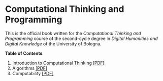 # Computational Thinking and Programming

This is the official book written for the *Computational Thinking and Programming* course of the second-cycle degree in *Digital Humanities and Digital Knowledge* of the University of Bologna.

**Table of Contents**
1. Introduction to Computational Thinking [[PDF]](book/01.pdf)
2. Algorithms [[PDF]](book/02.pdf)
3. Computability [[PDF]](book/03.pdf)